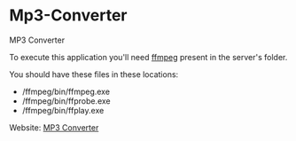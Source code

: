 # Mp3-Converter
MP3 Converter

To execute this application you'll need [ffmpeg](https://ffmpeg.zeranoe.com/builds/win64/static/ffmpeg-4.1.3-win64-static.zip) present in the server's folder.

You should have these files in these locations:
- <server-directory>/ffmpeg/bin/ffmpeg.exe
- <server-directory>/ffmpeg/bin/ffprobe.exe
- <server-directory>/ffmpeg/bin/ffplay.exe

Website: [MP3 Converter](#)
